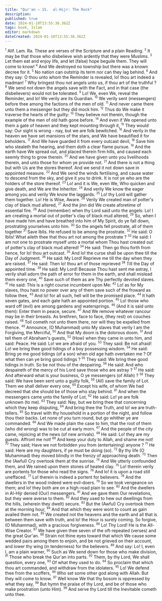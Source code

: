 ```yaml
---
title: "Qur'an — 15.  al-Hijr: The Rock"
description: 
published: true
date: 2024-01-10T13:55:38.362Z
tags: book, Islam
editor: markdown
dateCreated: 2024-01-10T13:55:38.362Z
---
```




<span id="v1"><sup><small>1</small></sup></span>  Alif. Lam. Ra. These are verses of the Scripture and a plain Reading.
<span id="v2"><sup><small>2</small></sup></span>  It may be that those who disbelieve wish ardently that they were Muslims.
<span id="v3"><sup><small>3</small></sup></span>  Let them eat and enjoy life, and let (false) hope beguile them. They will come to know!
<span id="v4"><sup><small>4</small></sup></span>  And We destroyed no township but there was a known decree for it.
<span id="v5"><sup><small>5</small></sup></span>  No nation can outstrip its term nor can they lag behind.
<span id="v6"><sup><small>6</small></sup></span>  And they say: O thou unto whom the Reminder is revealed, lo! thou art indeed a madman!
<span id="v7"><sup><small>7</small></sup></span>  Why bringest thou not angels unto us, if thou art of the truthful ?
<span id="v8"><sup><small>8</small></sup></span>  We send not down the angels save with the Fact, and in that case (the disbelievers) would not be tolerated.
<span id="v9"><sup><small>9</small></sup></span>  Lo! We, even We, reveal the Reminder, and lo! We verily are its Guardian.
<span id="v10"><sup><small>10</small></sup></span>  We verily sent (messengers) before thee among the factions of the men of old.
<span id="v11"><sup><small>11</small></sup></span>  And never came there unto them a messenger but they did mock him.
<span id="v12"><sup><small>12</small></sup></span>  Thus do We make it traverse the hearts of the guilty:
<span id="v13"><sup><small>13</small></sup></span>  They believe not therein, though the example of the men of old hath gone before.
<span id="v14"><sup><small>14</small></sup></span>  And even if We opened unto them a gate of heaven and they kept mounting through it,
<span id="v15"><sup><small>15</small></sup></span>  They would say: Our sight is wrong - nay, but we are folk bewitched.
<span id="v16"><sup><small>16</small></sup></span>  And verily in the heaven we have set mansions of the stars, and We have beautified it for beholders.
<span id="v17"><sup><small>17</small></sup></span>  And We have guarded it from every outcast devil,
<span id="v18"><sup><small>18</small></sup></span>  Save him who stealeth the hearing, and them doth a clear flame pursue.
<span id="v19"><sup><small>19</small></sup></span>  And the earth have We spread out, and placed therein firm hills, and caused each seemly thing to grow therein.
<span id="v20"><sup><small>20</small></sup></span>  And we have given unto you livelihoods therein, and unto those for whom ye provide not.
<span id="v21"><sup><small>21</small></sup></span>  And there is not a thing but with Us are the stores thereof. And we send it not down save in appointed measure.
<span id="v22"><sup><small>22</small></sup></span>  And We send the winds fertilising, and cause water to descend from the sky, and give it you to drink. It is not ye who are the holders of the store thereof.
<span id="v23"><sup><small>23</small></sup></span>  Lo! and it is We, even We, Who quicken and give death, and We are the Inheritor.
<span id="v24"><sup><small>24</small></sup></span>  And verily We know the eager among you and verily We know the laggards.
<span id="v25"><sup><small>25</small></sup></span>  Lo! thy Lord will gather them together. Lo! He is Wise, Aware.
<span id="v26"><sup><small>26</small></sup></span>  Verily We created man of potter's clay of black mud altered,
<span id="v27"><sup><small>27</small></sup></span>  And the jinn did We create aforetime of essential fire.
<span id="v28"><sup><small>28</small></sup></span>  And (remember) when thy Lord said unto the angels: Lo! I am creating a mortal out of potter's clay of black mud altered,
<span id="v29"><sup><small>29</small></sup></span>  So, when I have made him and have breathed into him of My Spirit, do ye fall down, prostrating yourselves unto him.
<span id="v30"><sup><small>30</small></sup></span>  So the angels fell prostrate, all of them together
<span id="v31"><sup><small>31</small></sup></span>  Save Iblis. He refused to be among the prostrate.
<span id="v32"><sup><small>32</small></sup></span>  He said: O Iblis! What aileth thee that thou art not among the prostrate ?
<span id="v33"><sup><small>33</small></sup></span>  He said: I am not one to prostrate myself unto a mortal whom Thou hast created out of potter's clay of black mud altered!
<span id="v34"><sup><small>34</small></sup></span>  He said: Then go thou forth from hence, for lo! thou art outcast.
<span id="v35"><sup><small>35</small></sup></span>  And lo! the curse shall be upon thee till the Day of Judgment.
<span id="v36"><sup><small>36</small></sup></span>  He said: My Lord! Reprieve me till the day when they are raised.
<span id="v37"><sup><small>37</small></sup></span>  He said: Then lo! thou art of those reprieved
<span id="v38"><sup><small>38</small></sup></span>  Till the Day of appointed time.
<span id="v39"><sup><small>39</small></sup></span>  He said: My Lord! Because Thou hast sent me astray, I verily shall adorn the path of error for them in the earth, and shall mislead them every one,
<span id="v40"><sup><small>40</small></sup></span>  Save such of them as are Thy perfectly devoted slaves.
<span id="v41"><sup><small>41</small></sup></span>  He said: This is a right course incumbent upon Me:
<span id="v42"><sup><small>42</small></sup></span>  Lo! as for My slaves, thou hast no power over any of them save such of the froward as follow thee,
<span id="v43"><sup><small>43</small></sup></span>  And lo! for all such, hell will be the promised place.
<span id="v44"><sup><small>44</small></sup></span>  It hath seven gates, and each gate hath an appointed portion.
<span id="v45"><sup><small>45</small></sup></span>  Lo! those who ward off (evil) are among gardens and watersprings.
<span id="v46"><sup><small>46</small></sup></span>  (And it is said unto them): Enter them in peace, secure.
<span id="v47"><sup><small>47</small></sup></span>  And We remove whatever rancour may be in their breasts. As brethren, face to face, (they rest) on couches raised.
<span id="v48"><sup><small>48</small></sup></span>  Toil cometh not unto them there, nor will they be expelled from thence.
<span id="v49"><sup><small>49</small></sup></span>  Announce, (O Muhammad) unto My slaves that verily I am the Forgiving, the Merciful,
<span id="v50"><sup><small>50</small></sup></span>  And that My doom is the dolorous doom.
<span id="v51"><sup><small>51</small></sup></span>  And tell them of Abraham's guests,
<span id="v52"><sup><small>52</small></sup></span>  (How) when they came in unto him, and said: Peace. He said: Lo! we are afraid of you.
<span id="v53"><sup><small>53</small></sup></span>  They said: Be not afraid! Lo! we bring thee good tidings of a boy possessing wisdom.
<span id="v54"><sup><small>54</small></sup></span>  He said: Bring ye me good tidings (of a son) when old age hath overtaken me ? Of what then can ye bring good tidings ?
<span id="v55"><sup><small>55</small></sup></span>  They said: We bring thee good tidings in truth. So be not thou of the despairing.
<span id="v56"><sup><small>56</small></sup></span>  He said: And who despaireth of the mercy of his Lord save those who are astray ?
<span id="v57"><sup><small>57</small></sup></span>  He said: And afterward what is your business, O ye messengers (of Allah) ?
<span id="v58"><sup><small>58</small></sup></span>  They said: We have been sent unto a guilty folk,
<span id="v59"><sup><small>59</small></sup></span>  (All) save the family of Lot. Them we shall deliver every one,
<span id="v60"><sup><small>60</small></sup></span>  Except his wife, of whom We had decreed that she should be of those who stay behind.
<span id="v61"><sup><small>61</small></sup></span>  And when the messengers came unto the family of Lot,
<span id="v62"><sup><small>62</small></sup></span>  He said: Lo! ye are folk unknown (to me).
<span id="v63"><sup><small>63</small></sup></span>  They said: Nay, but we bring thee that concerning which they keep disputing,
<span id="v64"><sup><small>64</small></sup></span>  And bring thee the Truth, and lo! we are truth-tellers.
<span id="v65"><sup><small>65</small></sup></span>  So travel with thy household in a portion of the night, and follow thou their backs. Let none of you turn round, but go whither ye are commanded.
<span id="v66"><sup><small>66</small></sup></span>  And We made plain the case to him, that the root of them (who did wrong) was to be cut at early morn.
<span id="v67"><sup><small>67</small></sup></span>  And the people of the city came, rejoicing at the news (of new arrivals).
<span id="v68"><sup><small>68</small></sup></span>  He said: Lo! they are my guests. Affront me not!
<span id="v69"><sup><small>69</small></sup></span>  And keep your duty to Allah, and shame me not!
<span id="v70"><sup><small>70</small></sup></span>  They said; Have we not forbidden you from (entertaining) anyone ?
<span id="v71"><sup><small>71</small></sup></span>  He said: Here are my daughters, if ye must be doing (so).
<span id="v72"><sup><small>72</small></sup></span>  By thy life (O Muhammad) they moved blindly in the frenzy of approaching death.
<span id="v73"><sup><small>73</small></sup></span>  Then the (Awful) Cry overtook them at the sunrise.
<span id="v74"><sup><small>74</small></sup></span>  And We utterly confounded them, and We rained upon them stones of heated clay.
<span id="v75"><sup><small>75</small></sup></span>  Lo! therein verily are portents for those who read the signs.
<span id="v76"><sup><small>76</small></sup></span>  And lo! it is upon a road still uneffaced.
<span id="v77"><sup><small>77</small></sup></span>  Lo! therein is indeed a portent for believers.
<span id="v78"><sup><small>78</small></sup></span>  And the dwellers in the wood indeed were evil-doers.
<span id="v79"><sup><small>79</small></sup></span>  So we took vengeance on them; and lo! they both are on a high-road plain to see.
<span id="v80"><sup><small>80</small></sup></span>  And the dwellers in Al-Hijr denied (Our) messengers.
<span id="v81"><sup><small>81</small></sup></span>  And we gave them Our revelations, but they were averse to them.
<span id="v82"><sup><small>82</small></sup></span>  And they used to hew out dwellings from the hills, (wherein they dwelt) secure.
<span id="v83"><sup><small>83</small></sup></span>  But the (Awful) Cry overtook them at the morning hour,
<span id="v84"><sup><small>84</small></sup></span>  And that which they were wont to count as gain availed them not.
<span id="v85"><sup><small>85</small></sup></span>  We created not the heavens and the earth and all that is between them save with truth, and lo! the Hour is surely coming. So forgive, (O Muhammad), with a gracious forgiveness.
<span id="v86"><sup><small>86</small></sup></span>  Lo! Thy Lord! He is the All-Wise Creator.
<span id="v87"><sup><small>87</small></sup></span>  We have given thee seven of the oft-repeated (verses) and the great Qur'an.
<span id="v88"><sup><small>88</small></sup></span>  Strain not thine eyes toward that which We cause some wedded pairs among them to enjoin, and be not grieved on their account, and lower thy wing (in tenderness) for the believers.
<span id="v89"><sup><small>89</small></sup></span>  And say: Lo! I, even I, am a plain warner,
<span id="v90"><sup><small>90</small></sup></span>  Such as We send down for those who make division,
<span id="v91"><sup><small>91</small></sup></span>  Those who break the Qur'an into parts.
<span id="v92"><sup><small>92</small></sup></span>  Them, by thy Lord, We shall question, every one,
<span id="v93"><sup><small>93</small></sup></span>  Of what they used to do.
<span id="v94"><sup><small>94</small></sup></span>  So proclaim that which thou art commanded, and withdraw from the idolaters.
<span id="v95"><sup><small>95</small></sup></span>  Lo! We defend thee from the scoffers,
<span id="v96"><sup><small>96</small></sup></span>  Who set some other god along with Allah. But they will come to know.
<span id="v97"><sup><small>97</small></sup></span>  Well know We that thy bosom is oppressed by what they say,
<span id="v98"><sup><small>98</small></sup></span>  But hymn the praise of thy Lord, and be of those who make prostration (unto Him).
<span id="v99"><sup><small>99</small></sup></span>  And serve thy Lord till the Inevitable cometh unto thee.